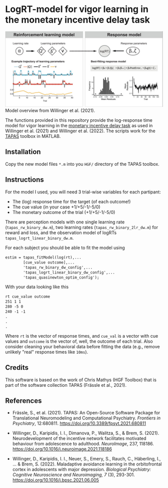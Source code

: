 # LogRT-model for vigor learning in the monetary incentive delay task

![Overview](https://raw.githubusercontent.com/da-wi/vigor_learning/master/overview.png)
Model overview from Willinger et al. (2021).

The functions provided in this repository provide the log-response time model for vigor learning in the [monetary incentive delay task](https://github.com/da-wi/mid_fmri_task) as used in Willinger et al. (2021) and Willinger et al. (2022). The scripts work for the [TAPAS](https://github.com/translationalneuromodeling/tapas) toolbox in MATLAB.

## Installation

Copy the new model files `*.m` into you `HGF/` directory of the TAPAS toolbox. 

## Instructions

For the model I used, you will need 3 trial-wise variables for each partipant:
- The (log) response time for the target (of each outcome!)
- The cue value (in your case +1/+5/-1/-5/0)
- The monetary outcome of the trial (+1/+5/-1/-5/0)


There are perception models with one single learning rate (`tapas_rw_binary_dw.m`), two learning rates (`tapas_rw_binary_2lr_dw.m`) for reward and loss, and the observation model of logRTs `tapas_logrt_linear_binary_dw.m`.

For each subject you should be able to fit the model using 

```
estim = tapas_fitModel(log(rt),...
        [cue_value outcome],...
        'tapas_rw_binary_dw_config',...
        'tapas_logrt_linear_binary_dw_config',...
        'tapas_quasinewton_optim_config');
```

With your data looking like this 
```
rt cue_value outcome
251 1 1
280 -5 0
240 -1 -1
.
.
.
```

Where `rt` is the vector of response times, and `cue_val` is a vector with cue values and `outcome` is the vector of, well, the outcome of each trial. Also consider cleaning your behavioral data before fitting the data (e.g., remove unlikely "real" response times like `10ms`). 

## Credits

This software is based on the work of Chris Mathys (HGF Toolbox) that is part of the software collection TAPAS (Frässle et al., 2021). 

## References 

- Frässle, S., et al. (2021). TAPAS: An Open-Source Software Package for Translational Neuromodeling and Computational Psychiatry. _Frontiers in Psychiatry_, 12:680811. https://doi.org/10.3389/fpsyt.2021.680811

- Willinger, D., Karipidis, I. I., Dimanova, P., Walitza, S., & Brem, S. (2021). Neurodevelopment of the incentive network facilitates motivated behaviour from adolescence to adulthood. _NeuroImage_, 237, 118186. https://doi.org/10.1016/j.neuroimage.2021.118186

- Willinger, D., Karipidis, I. I., Neuer, S., Emery, S., Rauch, C., Häberling, I., ... & Brem, S. (2022). Maladaptive avoidance learning in the orbitofrontal cortex in adolescents with major depression. _Biological Psychiatry: Cognitive Neuroscience and Neuroimaging, 7_ (3), 293-301. https://doi.org/10.1016/j.bpsc.2021.06.005